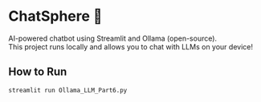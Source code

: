 # ChatSphere 🤖

AI-powered chatbot using Streamlit and Ollama (open-source).  
This project runs locally and allows you to chat with LLMs on your device!

## How to Run

```bash
streamlit run Ollama_LLM_Part6.py
